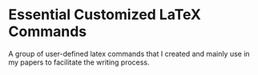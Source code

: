 # Essential Customized LaTeX Commands
 A group of user-defined latex commands that I created and mainly use in my papers to facilitate the writing process.
